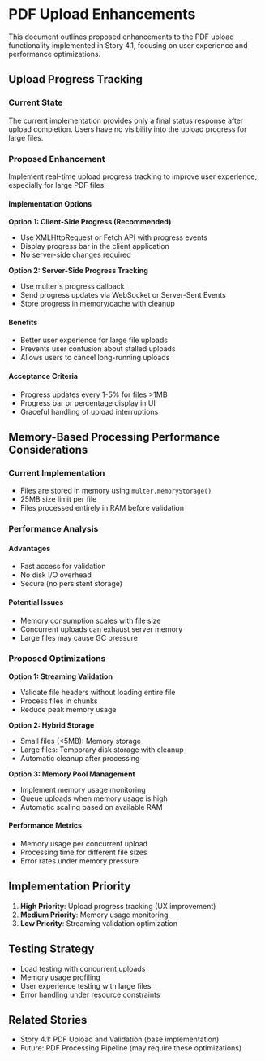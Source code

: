 # PDF Upload Enhancements

This document outlines proposed enhancements to the PDF upload functionality implemented in Story 4.1, focusing on user experience and performance optimizations.

## Upload Progress Tracking

### Current State

The current implementation provides only a final status response after upload completion. Users have no visibility into the upload progress for large files.

### Proposed Enhancement

Implement real-time upload progress tracking to improve user experience, especially for large PDF files.

#### Implementation Options

**Option 1: Client-Side Progress (Recommended)**

- Use XMLHttpRequest or Fetch API with progress events
- Display progress bar in the client application
- No server-side changes required

**Option 2: Server-Side Progress Tracking**

- Use multer's progress callback
- Send progress updates via WebSocket or Server-Sent Events
- Store progress in memory/cache with cleanup

#### Benefits

- Better user experience for large file uploads
- Prevents user confusion about stalled uploads
- Allows users to cancel long-running uploads

#### Acceptance Criteria

- Progress updates every 1-5% for files >1MB
- Progress bar or percentage display in UI
- Graceful handling of upload interruptions

## Memory-Based Processing Performance Considerations

### Current Implementation

- Files are stored in memory using `multer.memoryStorage()`
- 25MB size limit per file
- Files processed entirely in RAM before validation

### Performance Analysis

#### Advantages

- Fast access for validation
- No disk I/O overhead
- Secure (no persistent storage)

#### Potential Issues

- Memory consumption scales with file size
- Concurrent uploads can exhaust server memory
- Large files may cause GC pressure

### Proposed Optimizations

**Option 1: Streaming Validation**

- Validate file headers without loading entire file
- Process files in chunks
- Reduce peak memory usage

**Option 2: Hybrid Storage**

- Small files (<5MB): Memory storage
- Large files: Temporary disk storage with cleanup
- Automatic cleanup after processing

**Option 3: Memory Pool Management**

- Implement memory usage monitoring
- Queue uploads when memory usage is high
- Automatic scaling based on available RAM

#### Performance Metrics

- Memory usage per concurrent upload
- Processing time for different file sizes
- Error rates under memory pressure

## Implementation Priority

1. **High Priority**: Upload progress tracking (UX improvement)
2. **Medium Priority**: Memory usage monitoring
3. **Low Priority**: Streaming validation optimization

## Testing Strategy

- Load testing with concurrent uploads
- Memory usage profiling
- User experience testing with large files
- Error handling under resource constraints

## Related Stories

- Story 4.1: PDF Upload and Validation (base implementation)
- Future: PDF Processing Pipeline (may require these optimizations)
